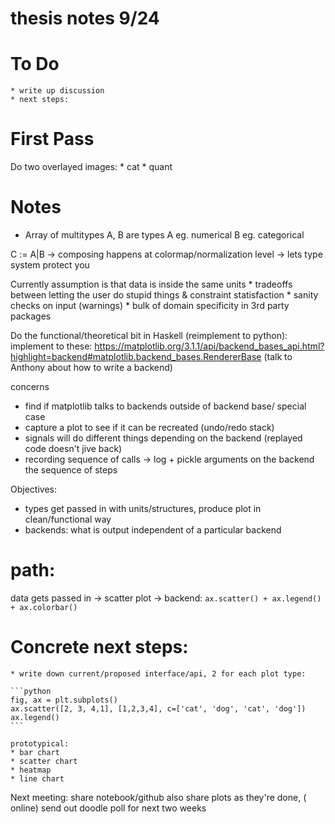 # thesis notes 9/24

# To Do
    * write up discussion
    * next steps:
    
# First Pass
Do two overlayed images:
    * cat
    * quant
# Notes
* Array of multitypes
A, B are types 
A eg. numerical
B eg. categorical

C := A|B
    -> composing happens at colormap/normalization level 
    -> lets type system protect you 

Currently assumption is that data is inside the same units 
    * tradeoffs between letting the user do stupid things & constraint statisfaction
    * sanity checks on input (warnings)
    * bulk of domain specificity in 3rd party packages

Do the functional/theoretical bit in Haskell (reimplement to python):
    implement to these: https://matplotlib.org/3.1.1/api/backend_bases_api.html?highlight=backend#matplotlib.backend_bases.RendererBase
    (talk to Anthony about how to write a backend)

concerns
* find if matplotlib talks to backends outside of backend base/ special case 
* capture a plot to see if it can be recreated (undo/redo stack)
* signals will do different things depending on the backend (replayed code doesn't jive back)
* recording sequence of calls -> log + pickle arguments on the backend the sequence of steps

Objectives:
* types get passed in with units/structures, produce plot in clean/functional way 
* backends: what is output independent of a particular backend 

# path:
 data gets passed in -> scatter plot -> backend: `ax.scatter() + ax.legend() + ax.colorbar()`

# Concrete next steps:
    * write down current/proposed interface/api, 2 for each plot type:

    ```python
    fig, ax = plt.subplots()
    ax.scatter([2, 3, 4,1], [1,2,3,4], c=['cat', 'dog', 'cat', 'dog'])
    ax.legend()
    ```

    prototypical:
    * bar chart
    * scatter chart
    * heatmap
    * line chart

Next meeting: share notebook/github 
also share plots as they're done, ( online)
send out doodle poll for next two weeks 



